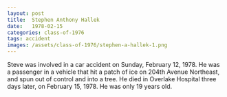 ```yaml
---
layout: post
title:  Stephen Anthony Hallek
date:   1978-02-15
categories: class-of-1976
tags: accident
images: /assets/class-of-1976/stephen-a-hallek-1.png
---
```

Steve was involved in a car accident on Sunday, February 12, 1978.  He was a passenger in a vehicle that hit a patch of ice on 204th Avenue Northeast, and spun out of control and into a tree.  He died in Overlake Hospital three days later, on February 15, 1978.  He was only 19 years old.
